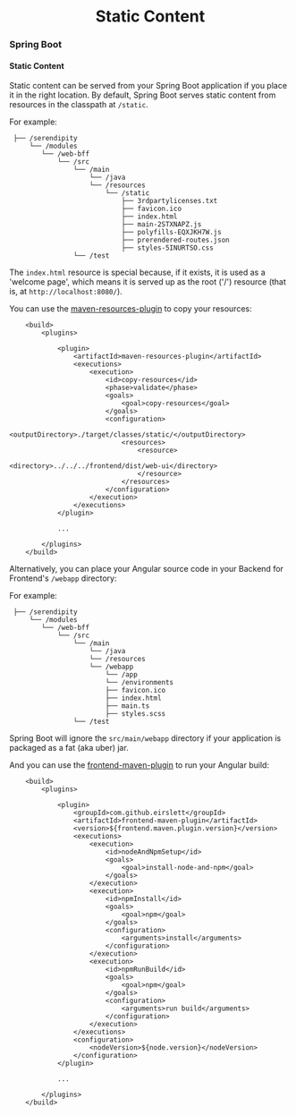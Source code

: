 <h1 align="center">Static Content</h1>

### Spring Boot 

#### Static Content

Static content can be served from your Spring Boot application if you place it in the right location. By default, 
Spring Boot serves static content from resources in the classpath at `/static`.

For example:

```
 ├── /serendipity
     └── /modules
        └── /web-bff
            └── /src
                └── /main
                    └── /java
                    └── /resources
                        └── /static
                            ├── 3rdpartylicenses.txt
                            ├── favicon.ico
                            ├── index.html
                            ├── main-2STXNAPZ.js
                            ├── polyfills-EQXJKH7W.js
                            ├── prerendered-routes.json
                            ├── styles-5INURTSO.css
                └── /test

```

The `index.html` resource is special because, if it exists, it is used as a 'welcome page', which means it is served up 
as the root ('/') resource (that is, at `http://localhost:8080/`).

You can use the [maven-resources-plugin](https://maven.apache.org/plugins/maven-resources-plugin/?ref=rob-ferguson) to copy your resources:

```
	<build>
		<plugins>

			<plugin>
				<artifactId>maven-resources-plugin</artifactId>
				<executions>
					<execution>
						<id>copy-resources</id>
						<phase>validate</phase>
						<goals>
							<goal>copy-resources</goal>
						</goals>
						<configuration>
							<outputDirectory>./target/classes/static/</outputDirectory>
							<resources>
								<resource>
									<directory>../../../frontend/dist/web-ui</directory>
								</resource>
							</resources>
						</configuration>
					</execution>
				</executions>
			</plugin>
            
            ...

		</plugins>
	</build>
```

Alternatively, you can place your Angular source code in your Backend for Frontend's `/webapp` directory:

For example:

```
 ├── /serendipity
     └── /modules
        └── /web-bff        
            └── /src
                └── /main
                    └── /java
                    └── /resources
                    └── /webapp
                        └── /app
                        └── /environments
                        ├── favicon.ico
                        ├── index.html
                        ├── main.ts
                        ├── styles.scss                        
                └── /test
```

Spring Boot will ignore the `src/main/webapp` directory if your application is packaged as a fat (aka uber) jar.

And you can use the [frontend-maven-plugin](https://github.com/eirslett/frontend-maven-plugin) to run your Angular build:

```
    <build>
        <plugins>

            <plugin>
                <groupId>com.github.eirslett</groupId>
                <artifactId>frontend-maven-plugin</artifactId>
                <version>${frontend.maven.plugin.version}</version>
                <executions>
                    <execution>
                        <id>nodeAndNpmSetup</id>
                        <goals>
                            <goal>install-node-and-npm</goal>
                        </goals>
                    </execution>
                    <execution>
                        <id>npmInstall</id>
                        <goals>
                            <goal>npm</goal>
                        </goals>
                        <configuration>
                            <arguments>install</arguments>
                        </configuration>
                    </execution>
                    <execution>
                        <id>npmRunBuild</id>
                        <goals>
                            <goal>npm</goal>
                        </goals>
                        <configuration>
                            <arguments>run build</arguments>
                        </configuration>
                    </execution>
                </executions>
                <configuration>
                    <nodeVersion>${node.version}</nodeVersion>
                </configuration>
            </plugin>
            
            ...

        </plugins>
    </build>
```
